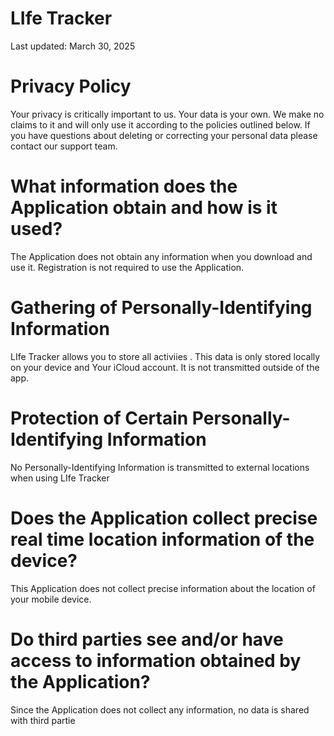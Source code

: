 # LIfe Tracker 
Last updated: March 30, 2025

# Privacy Policy
Your privacy is critically important to us. Your data is your own. We make no claims to it and will only use it according to the policies outlined below. If you have questions about deleting or correcting your personal data please contact our support team.


# What information does the Application obtain and how is it used?
The Application does not obtain any information when you download and use it. Registration is not required to use the Application.

# Gathering of Personally-Identifying Information
LIfe Tracker  allows you to store all activiies . This data is only stored locally on your device and Your iCloud account. It is   not transmitted outside of the app.

# Protection of Certain Personally-Identifying Information
No Personally-Identifying Information is transmitted to external locations when using LIfe Tracker

# Does the Application collect precise real time location information of the device?
This Application does not collect precise information about the location of your mobile device.

# Do third parties see and/or have access to information obtained by the Application?
Since the Application does not collect any information, no data is shared with third partie
